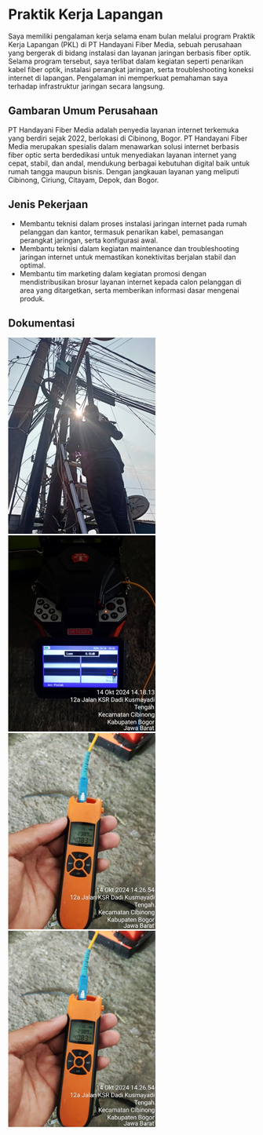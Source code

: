 # Praktik Kerja Lapangan

Saya memiliki pengalaman kerja selama enam bulan melalui program Praktik Kerja Lapangan (PKL) di PT Handayani Fiber Media, sebuah perusahaan yang bergerak di bidang instalasi dan layanan jaringan berbasis fiber optik. Selama program tersebut, saya terlibat dalam kegiatan seperti penarikan kabel fiber optik, instalasi perangkat jaringan, serta troubleshooting koneksi internet di lapangan. Pengalaman ini memperkuat pemahaman saya terhadap infrastruktur jaringan secara langsung.

## Gambaran Umum Perusahaan

PT Handayani Fiber Media adalah penyedia layanan internet terkemuka yang berdiri sejak 2022, berlokasi di Cibinong, Bogor. PT Handayani Fiber Media merupakan spesialis dalam menawarkan solusi internet berbasis fiber optic serta berdedikasi untuk menyediakan layanan internet yang cepat, stabil, dan andal, mendukung berbagai kebutuhan digital baik untuk rumah tangga maupun bisnis. Dengan jangkauan layanan yang meliputi Cibinong, Ciriung, Citayam, Depok, dan Bogor.

## Jenis Pekerjaan

- Membantu teknisi dalam proses instalasi jaringan internet pada rumah pelanggan dan kantor, termasuk 
penarikan kabel, pemasangan perangkat jaringan, serta konfigurasi awal.
- Membantu teknisi dalam kegiatan maintenance dan troubleshooting jaringan internet untuk memastikan 
konektivitas berjalan stabil dan optimal.
- Membantu tim marketing dalam kegiatan promosi dengan mendistribusikan brosur layanan internet kepada 
calon pelanggan di area yang ditargetkan, serta memberikan informasi dasar mengenai produk.

## Dokumentasi

![Dokumentasi 1](https://github.com/mhafizhhh/Portofolio/blob/main/Docs/Images/1.jpg)
![Dokumentasi 2](https://github.com/mhafizhhh/Portofolio/blob/main/Docs/Images/2.jpg)
![Dokumentasi 3](https://github.com/mhafizhhh/Portofolio/blob/main/Docs/Images/3.jpg)
<img src="/Docs/Images/f1.jpg" alt="1" width="300">
